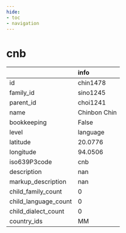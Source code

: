 ```yaml
---
hide:
- toc
- navigation
---
```

# cnb
|                      | info         |
|:---------------------|:-------------|
| id                   | chin1478     |
| family_id            | sino1245     |
| parent_id            | choi1241     |
| name                 | Chinbon Chin |
| bookkeeping          | False        |
| level                | language     |
| latitude             | 20.0776      |
| longitude            | 94.0506      |
| iso639P3code         | cnb          |
| description          | nan          |
| markup_description   | nan          |
| child_family_count   | 0            |
| child_language_count | 0            |
| child_dialect_count  | 0            |
| country_ids          | MM           |